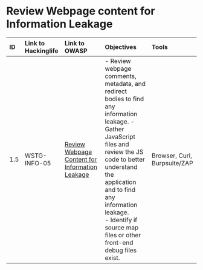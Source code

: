 
# Review Webpage content for Information Leakage

|ID|Link to Hackinglife|Link to OWASP|Objectives|Tools|
|:---|:---|:---|:---|:---|
|1.5|WSTG-INFO-05|[Review Webpage Content for Information Leakage](https://owasp.org/www-project-web-security-testing-guide/latest/4-Web_Application_Security_Testing/01-Information_Gathering/05-Review_Webpage_Content_for_Information_Leakage)|- Review webpage comments, metadata, and redirect bodies to find any information leakage.  - Gather JavaScript files and review the JS code to better understand the application and to find any information leakage.  <br>- Identify if source map files or other front-end debug files exist.|Browser, Curl, Burpsuite/ZAP|

